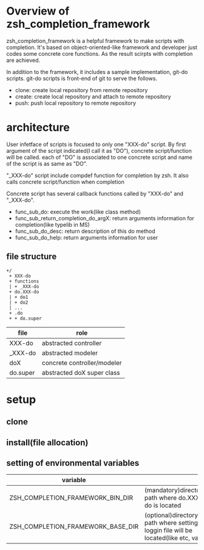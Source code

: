# Overview of zsh_completion_framework
zsh_completion_framework is a helpful framework to make scripts with completion.
It's based on object-oriented-like framework and developer just codes some concrete core functions.
As the result scirpts with completion are achieved.

In addition to the framework, it includes a sample implementation, git-do scripts.
git-do scripts is front-end of git to serve the follows.
- clone: create local repository from remote repository
- create: create local repository and attach to remote repository
- push: push local repository to remote repository

# architecture
User infetface of scripts is focused to only one "XXX-do" script.
By first argument of the script indicated(I call it as "DO"), concrete script/function will be called.
each of "DO" is associated to one concrete script and name of the script is as same as "DO".

"_XXX-do" script include compdef function for completion by zsh.
It also calls concrete script/function when completion 

Concrete script has several callback functions called by "XXX-do" and "_XXX-do".
- func_sub_do: execute the work(like class method) 
- func_sub_return_completion_do_argX: return arguments information for completion(like typelib in MS)
- func_sub_do_desc: return description of this do method
- func_sub_do_help: return arguments information for user

## file structure
    +/
     + XXX-do
     + functions
     | + _XXX-do
     + do.XXX-do
     | + do1
     | + do2
     | ...
     + .do
     + + do.super


|file|role|
|-|-|
|XXX-do|abstracted controller|
|_XXX-do|abstracted modeler|
|doX|concrete controller/modeler|
|do.super|abstracted doX super class|

# setup

## clone

## install(file allocation)

## setting of environmental variables
|variable|||
|-|-|-|
|ZSH_COMPLETION_FRAMEWORK_BIN_DIR|(mandatory)directory path where do.XXX-do is located||
|ZSH_COMPLETION_FRAMEWORK_BASE_DIR|(optional)directory path where setting, loggin file will be located(like etc, var)||

